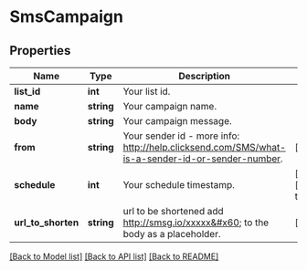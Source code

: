 # SmsCampaign

## Properties
Name | Type | Description | Notes
------------ | ------------- | ------------- | -------------
**list_id** | **int** | Your list id. | 
**name** | **string** | Your campaign name. | 
**body** | **string** | Your campaign message. | 
**from** | **string** | Your sender id - more info: http://help.clicksend.com/SMS/what-is-a-sender-id-or-sender-number. | [optional] 
**schedule** | **int** | Your schedule timestamp. | [optional] [default to 0]
**url_to_shorten** | **string** | url to be shortened add http://smsg.io/xxxxx&#x60; to the body as a placeholder. | [optional] 

[[Back to Model list]](../README.md#documentation-for-models) [[Back to API list]](../README.md#documentation-for-api-endpoints) [[Back to README]](../README.md)


